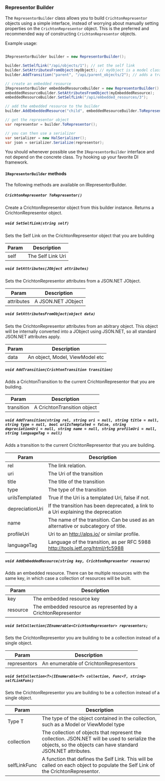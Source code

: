 ### Representor Builder

The ```RepresentorBuilder``` class allows you to build ```CrichtonRepresentor``` objects using a simple interface, instead of worrying about manually setting properties on the ```CrichtonRepresentor``` object. This is the preferred and recommended way of constructing ```CrichtonRepresentor``` objects.

Example usage:

```csharp

IRepresentorBuilder builder = new RepresentorBuilder();

builder.SetSelfLink("/api/objects/1"); // set the self link
builder.SetAttributesFromObject(myObject); // myObject is a model class
builder.AddTransition("parent", "/api/parent_objects/2"); // adds a transition

// create an embedded resource
IRepresentorBuilder embeddedResourceBuilder = new RepresentorBuilder();
embeddedResourceBuilder.SetAttributesFromObject(myEmbeddedResource);
embeddedResourceBuilder.SetSelfLink("/api/embedded_resources/3");

// add the embedded resource to the builder
builder.AddEmbeddedResource("child", embeddedResourceBuilder.ToRepresentor());

// get the representor object
var representor = builder.ToRepresentor();

// you can then use a serializer
var serializer = new HalSerializer();
var json = serializer.Serialize(representor);

```

You should whenever possible use the ```IRepresentorBuilder``` interface and not depend on the concrete class. Try hooking up your favorite DI framework.

#### ```IRepresentorBuilder``` methods

The following methods are available on IRepresentorBuilder.

##### ```CrichtonRepresentor ToRepresentor()```
Create a CrichtonRepresentor object from this builder instance. Returns a CrichtonRepresentor object.

##### ```void SetSelfLink(string self)```
Sets the Self Link on the CrichtonRepresentor object that you are building

Param | Description
--- | ---
self | The Self Link Uri 

##### ```void SetAttributes(JObject attributes)```
Sets the CrichtonRepresentor attributes from a JSON.NET JObject.

Param | Description
--- | ---
attributes | A JSON.NET JObject 

##### ```void SetAttributesFromObject(object data)```
Sets the CrichtonRepresentor attributes from an abitrary object. This object will be internally converted into a JObject using JSON.NET, so all standard JSON.NET attributes apply.

Param | Description
--- | ---
data | An object, Model, ViewModel etc 

##### ```void AddTransition(CrichtonTransition transition)```
Adds a CrichtonTransition to the current CrichtonRepresentor that you are building.

Param | Description
--- | ---
transition | A CrichtonTransition object 


##### ```void AddTransition(string rel, string uri = null, string title = null, string type = null, bool uriIsTemplated = false, string depreciationUri = null, string name = null, string profileUri = null, string languageTag = null)```
Adds a transition to the current CrichtonRepresentor that you are building.

Param | Description
--- | ---
rel | The link relation. 
uri | The Uri of the transition 
title | The title of the transition 
type | The type of the transition 
uriIsTemplated | True if the Uri is a templated Uri, false if not. 
depreciationUri | If the transition has been deprecated, a link to a Uri explaining the deprecation 
name | The name of the transition. Can be used as an alternative or subcategory of title. 
profileUri | Uri to an http://alps.io/ or similar profile. 
languageTag | Language of the transition, as per RFC 5988 http://tools.ietf.org/html/rfc5988 


##### ```void AddEmbeddedResource(string key, CrichtonRepresentor resource)```
Adds an embedded resource. There can be multiple resources with the same key, in which case a collection of resources will be built.

Param | Description
--- | ---
key | The embedded resource key 
resource | The embedded resource as represented by a CrichtonRepresentor 


##### ```void SetCollection(IEnumerable<CrichtonRepresentor> representors;```
Sets the CrichtonRepresentor you are building to be a collection instead of a single object.

Param | Description
--- | ---
representors | An enumerable of CrichtonRepresentors 


##### ```void SetCollection<T>(IEnumerable<T> collection, Func<T, string> selfLinkFunc)```
Sets the CrichtonRepresentor you are building to be a collection instead of a single object.

Param | Description
--- | ---
Type T | The type of the object contained in the collection, such as a Model or ViewModel type
collection | The collection of objects that represent the collection. JSON.NET will be used to serialize the objects, so the objects can have standard JSON.NET attributes. 
selfLinkFunc | A function that defines the Self Link. This will be called on each object to populate the Self Link of the CrichtonRepresentor. 
